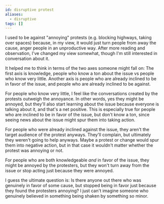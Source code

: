 ```yaml
---
id: disruptive protest
aliases:
  - disruptive
tags: []
---
```


I used to be against "annoying" protests (e.g. blocking highways, taking over spaces) because, in my view, it would just turn people from away the cause, anger people in an unproductive way. After more reading and observation, I've changed my view somewhat, though I'm still interested in conversation about it.

It helped me to think in terms of the two axes someone might fall on: The first axis is knowledge, people who know a ton about the issue vs people who know very little. Another axis is people who are already inclined to be in favor of the issue, and people who are already inclined to be against.

For people who know very little, I feel like the conversations created by the protests outweigh the annoyance. In other words, yes they might be annoyed, but they'll also start learning about the issue because everyone is talking about it, and that's a net positive. This is especially true for people who are inclined to be in favor of the issue, but don't know a ton, since seeing news about the issue might spur them into taking action.

For people who were already inclined against the issue, they aren't the target audience of the protest anyways. They'll complain, but ultimately they weren't going to help anyways. Maybe a protest or change would spur them into negative action, but in that case it wouldn't matter whether the protest was annoying or not.

For people who are both knowledgeable *and* in favor of the issue, they might be annoyed by the protesters, but they won't turn away from the issue or stop acting just because they were annoyed.

I guess the ultimate question is: Is there anyone out there who was genuinely in favor of some cause, but stopped being in favor just because they found the protesters annoying? I just can't imagine someone who genuinely believed in something being shaken by something so minor.
